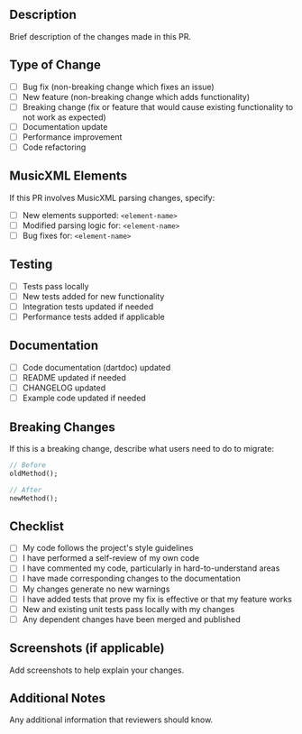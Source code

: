 ## Description
Brief description of the changes made in this PR.

## Type of Change
- [ ] Bug fix (non-breaking change which fixes an issue)
- [ ] New feature (non-breaking change which adds functionality)
- [ ] Breaking change (fix or feature that would cause existing functionality to not work as expected)
- [ ] Documentation update
- [ ] Performance improvement
- [ ] Code refactoring

## MusicXML Elements
If this PR involves MusicXML parsing changes, specify:
- [ ] New elements supported: `<element-name>`
- [ ] Modified parsing logic for: `<element-name>`
- [ ] Bug fixes for: `<element-name>`

## Testing
- [ ] Tests pass locally
- [ ] New tests added for new functionality
- [ ] Integration tests updated if needed
- [ ] Performance tests added if applicable

## Documentation
- [ ] Code documentation (dartdoc) updated
- [ ] README updated if needed
- [ ] CHANGELOG updated
- [ ] Example code updated if needed

## Breaking Changes
If this is a breaking change, describe what users need to do to migrate:

```dart
// Before
oldMethod();

// After
newMethod();
```

## Checklist
- [ ] My code follows the project's style guidelines
- [ ] I have performed a self-review of my own code
- [ ] I have commented my code, particularly in hard-to-understand areas
- [ ] I have made corresponding changes to the documentation
- [ ] My changes generate no new warnings
- [ ] I have added tests that prove my fix is effective or that my feature works
- [ ] New and existing unit tests pass locally with my changes
- [ ] Any dependent changes have been merged and published

## Screenshots (if applicable)
Add screenshots to help explain your changes.

## Additional Notes
Any additional information that reviewers should know.

